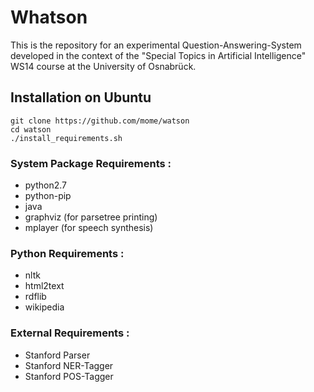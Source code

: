 # Whatson
This is the repository for an experimental Question-Answering-System developed in the context of the "Special Topics in Artificial Intelligence" WS14 course at the University of Osnabrück.

## Installation on Ubuntu
```
git clone https://github.com/mome/watson
cd watson
./install_requirements.sh
```


### System Package Requirements :
* python2.7
* python-pip
* java
* graphviz (for parsetree printing)
* mplayer (for speech synthesis)

### Python Requirements :
* nltk
* html2text
* rdflib
* wikipedia

### External Requirements :
* Stanford Parser
* Stanford NER-Tagger
* Stanford POS-Tagger
